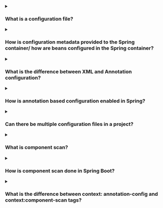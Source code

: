 <details><summary>
  
### What is a configuration file?
</summary>
A configuration file is a text-based file that contains settings and parameters used to configure the behavior of a software application or system. It is commonly used to store various options and preferences that control how the software operates or interacts with its environment.

Configuration files are typically created and edited by users or administrators to customize the behavior of an application according to their specific requirements. These files often follow a specific format or syntax defined by the software, such as using key-value pairs or structured data formats like XML, JSON, or YAML.

The purpose of a configuration file is to separate the configuration data from the application's source code, allowing users to modify settings without needing to modify the underlying software. This provides flexibility, as it allows for easy customization and adaptation of the software to different environments, user preferences, or specific use cases.

Configuration files can contain a wide range of settings depending on the software. They may include options related to database connections, network settings, logging levels, security parameters, user interface preferences, and many other aspects that affect the software's behavior. The values specified in the configuration file are read and used by the application at runtime to determine how it should operate.

By modifying the configuration file, users can tweak the behavior of the software without requiring recompilation or altering the original source code. This makes configuration files a valuable tool for managing and fine-tuning the behavior of applications in a flexible and user-friendly manner.
</details>
<details><summary>
  
### How is configuration metadata provided to the Spring container/ how are beans configured in the Spring container?
</summary>
In Spring, configuration metadata is provided to the Spring container through various mechanisms. The most common approaches for configuring beans in the Spring container are:

**1. XML-based Configuration:** In earlier versions of Spring, XML was the predominant way to configure the container and define beans. In XML-based configuration, you create an XML file (often named applicationContext.xml) where you define the beans, their dependencies, and other configuration details. The XML file is then loaded by the Spring container, which parses it and creates the beans accordingly.

**2. Annotation-based Configuration:** With the introduction of annotations in Java, Spring provides support for annotation-based configuration. You can use annotations, such as @Component, @Configuration, @Autowired, and others, to mark classes as beans, specify their dependencies, and configure various aspects of the container. Annotation-based configuration reduces the need for XML files and provides a more concise and expressive way to configure beans.

**3. Java-based Configuration:** Spring also supports configuration using plain Java classes. You can create a configuration class and annotate it with @Configuration. Within the configuration class, you define bean creation methods annotated with @Bean, which specify how to instantiate and configure the beans. Java-based configuration is often preferred for its type safety, refactorability, and the ability to use the full power of the Java language to define complex configuration logic.

Regardless of the configuration approach, once the configuration metadata is provided to the Spring container, it analyzes the metadata and creates the corresponding beans based on the configuration instructions. The container manages the lifecycle of these beans, handles their dependencies, and allows them to be injected into other beans as needed.

Spring provides flexibility in choosing the appropriate configuration style based on your project's requirements and preferences. XML, annotation-based, Java-based, or Groovy-based configuration can be used individually or in combination, depending on the complexity and needs of your application.
</details>
<details><summary>
  
### What is the difference between XML and Annotation configuration?
</summary>
The main difference between XML and Annotation configuration in the context of Spring is the way in which the configuration metadata is expressed:

### XML Configuration:
XML-based configuration involves creating an XML file where you define beans, their dependencies, and other configuration details. The XML file is typically named applicationContext.xml or a similar variant. XML configuration is more verbose and relies on the hierarchical structure of XML elements and attributes to represent the configuration metadata.

### Annotation Configuration:
Annotation-based configuration, as the name suggests, utilizes annotations provided by Spring to configure beans and their dependencies. Instead of an XML file, you use annotations like @Component, @Configuration, @Autowired, and others to mark classes as beans, specify dependencies, and configure various aspects. Annotation configuration is typically done in regular Java classes and provides a more concise and expressive way to define the configuration metadata.

In summary, XML configuration relies on a separate XML file for defining the configuration, while annotation configuration uses annotations directly within Java classes. XML configuration is more explicit and allows for a more visual representation of the configuration, while annotation configuration is more concise and leverages the power of annotations for configuration purposes. Both approaches have their own advantages and can be used based on personal preference or project requirements.
</details>
<details><summary>
  
### How is annotation based configuration enabled in Spring?
</summary>
To enable annotation-based configuration in Spring, you need to follow these steps:

### 1. Add the necessary dependencies:
Ensure that you have the required Spring dependencies in your project's build configuration. This typically includes the core Spring framework and the necessary modules for annotation support, such as spring-context and spring-context-support.

### 2. Enable component scanning:
In your Spring configuration, you need to enable component scanning to let Spring automatically detect and register beans based on annotations. This can be done by using the @ComponentScan annotation at the configuration class level or by configuring component scanning through XML configuration.

### 3. Use relevant annotations:
Annotate your classes and methods with Spring annotations to configure them as beans and specify their relationships. Some commonly used annotations include:

- **@Component:** Marks a class as a Spring-managed component.
- **@Controller, @Service, @Repository:** Specialized versions of @Component for specific layers of an application (MVC, service, and data access).
- **@Autowired:** Injects dependencies into a bean automatically.
- **@Configuration:** Indicates a class as a Spring configuration class.
- **@Bean:** Configures a method to create and configure a bean.

### 4. Initialize the Spring container:
Finally, you need to initialize the Spring container, which will process the annotations and create the necessary beans. This can be done by creating an instance of the AnnotationConfigApplicationContext class or by using other context initialization mechanisms provided by Spring, such as XML-based or Java-based configuration.

By following these steps, you can enable and leverage annotation-based configuration in Spring. The container will scan the specified packages for annotated classes, create the beans, handle their dependencies, and allow them to be injected into other beans as required. Annotation-based configuration provides a more concise and expressive way to configure beans compared to XML configuration, and it is widely used in modern Spring applications.
</details>
<details><summary>
  
### Can there be multiple configuration files in a project?
</summary>
Yes, it is possible to have multiple configuration files in a project in Spring. Having multiple configuration files can help modularize and organize the configuration of different components or subsystems within the project.
</details>
<details><summary>
  
### What is component scan?
</summary>
Component scanning is a feature in Spring that automatically detects and registers beans based on certain conventions and annotations in your codebase. It eliminates the need to explicitly define each bean in a configuration file by scanning the specified packages for classes that should be managed as Spring beans.

In simpler terms, component scanning is a way for Spring to automatically discover and create beans for you without the need for manual configuration. By enabling component scanning, Spring scans the specified packages and identifies classes that are annotated with certain annotations, such as @Component, @Controller, @Service, or @Repository. It then registers these classes as beans in the Spring container, making them available for dependency injection or other bean-related operations.

Component scanning simplifies the configuration process, especially in larger projects, as you don't have to explicitly list and configure every bean. Instead, you can annotate your classes appropriately, and Spring will take care of instantiating and managing them as beans.

To enable component scanning, you typically use the @ComponentScan annotation at the configuration class level. This annotation specifies the base package or packages to scan for annotated classes. Spring will scan those packages and their sub-packages, identifying classes annotated with relevant annotations and registering them as beans.

Component scanning is a powerful feature that promotes convention-over-configuration and can significantly reduce the amount of boilerplate configuration code needed in a Spring application.
</details>
<details><summary>
  
### How is component scan done in Spring Boot?
</summary>
In Spring Boot, component scanning is enabled by default, allowing for automatic detection and registration of beans without explicit configuration. Spring Boot simplifies component scanning by providing a sensible default configuration based on the project's structure.

Here's how component scanning is done in Spring Boot:

### 1. Default Package Scanning:
Spring Boot automatically performs component scanning starting from the package where the main application class is located. By convention, this main class resides in the root package of the application. Spring Boot scans its sub-packages to discover and register beans.

### 2. Component Scan Annotations:
Spring Boot recognizes and applies component scan annotations to further customize the scanning behavior. The @SpringBootApplication annotation, which is typically added to the main application class, includes the @ComponentScan annotation implicitly. This combination enables component scanning for the main application package and its sub-packages.

### 3. Additional Configuration:
If you have components or configurations located outside the default package or its sub-packages, you can explicitly specify the packages to be scanned using the @ComponentScan annotation. By providing the package names as arguments to @ComponentScan, you can extend the scanning to include additional packages.

### 4. Customization:
Spring Boot allows further customization of component scanning through various annotations. For example, the @ComponentScan annotation supports attributes like basePackages, basePackageClasses, includeFilters, and excludeFilters, allowing fine-grained control over the scanning process.

By default, Spring Boot's component scanning feature automatically detects and registers beans based on the project's structure and conventions, reducing the need for explicit configuration. However, you can still customize and extend the scanning behavior as required for your specific application by using annotations and additional configuration options provided by Spring Boot.
</details>
<details><summary>
  
### What is the difference between context: annotation-config and context:component-scan tags?
</summary>
The <context:annotation-config> and <context:component-scan> tags are both used in XML-based configuration in Spring, but they serve different purposes:

### 1. <<context:annotation-config>>:
This tag is used to enable support for annotations in Spring. When <context:annotation-config> is included in the XML configuration file, Spring will process certain annotations, such as @Autowired, @Required, @PostConstruct, @PreDestroy, etc., and provide the corresponding functionality. It essentially activates the basic support for annotations in the Spring container. However, <context:annotation-config> does not enable component scanning.

### 2. <context:component-scan>:
This tag is used to enable component scanning in Spring. When <context:component-scan> is included in the XML configuration file, Spring will automatically scan the specified packages and their sub-packages to discover and register beans based on annotations such as @Component, @Controller, @Service, @Repository, etc. Component scanning eliminates the need for explicit bean configuration, as Spring dynamically detects and manages the beans based on the specified packages.

In summary, the main difference between <context:annotation-config> and <context:component-scan> is that <context:annotation-config> enables support for annotations in Spring, while <context:component-scan> enables component scanning to automatically detect and register beans based on annotations. <context:annotation-config> is more focused on processing annotation-based functionality, while <context:component-scan> goes beyond that by allowing automatic bean detection and registration based on annotations.
</details>